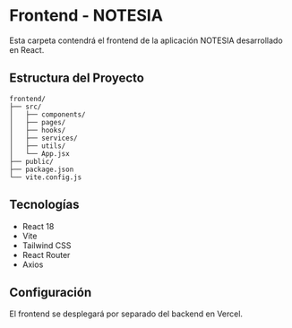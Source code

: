 # Frontend - NOTESIA

Esta carpeta contendrá el frontend de la aplicación NOTESIA desarrollado en React.

## Estructura del Proyecto

```
frontend/
├── src/
│   ├── components/
│   ├── pages/
│   ├── hooks/
│   ├── services/
│   ├── utils/
│   └── App.jsx
├── public/
├── package.json
└── vite.config.js
```

## Tecnologías

- React 18
- Vite
- Tailwind CSS
- React Router
- Axios

## Configuración

El frontend se desplegará por separado del backend en Vercel.
